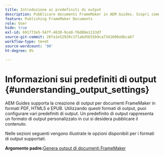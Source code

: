 ```yaml
---
title: Introduzione ai predefiniti di output
description: Pubblicare documenti FrameMaker in AEM Guides. Scopri come generare l’output per i documenti FrameMaker in formati PDF, HTML5 e EPUB.
feature: Publishing FrameMaker Documents
role: User
hide: true
exl-id: 691773e5-547f-4638-9ce0-f6d08e1153d7
source-git-commit: 26fa1e52920c1f1abd5655b9ca7341600a9bca67
workflow-type: tm+mt
source-wordcount: '90'
ht-degree: 0%

---
```


# Informazioni sui predefiniti di output {#understanding_output_settings}

AEM Guides supporta la creazione di output per documenti FrameMaker in formati PDF, HTML5 e EPUB. Utilizzando questi formati di output, puoi configurare vari predefiniti di output. Un predefinito di output rappresenta un formato di output personalizzato in cui si desidera pubblicare il contenuto.

Nelle sezioni seguenti vengono illustrate le opzioni disponibili per i formati di output supportati.

**Argomento padre:**&#x200B;[ Genera output di documenti FrameMaker](fm-output-generatation.md)
